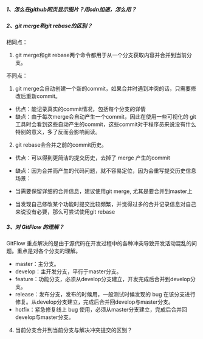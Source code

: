 ##### 1、怎么在github网页显示图片？用cdn加速，怎么用？

##### 2、git merge和git rebase的区别？
相同点：

1. git merge和git rebase两个命令都⽤于从⼀个分⽀获取内容并合并到当前分⽀。

不同点：

1. git merge会⾃动创建⼀个新的commit，如果合并时遇到冲突的话，只需要修改后重新commit。
- 优点：能记录真实的commit情况，包括每个分⽀的详情
- 缺点：由于每次merge会⾃动产⽣⼀个commit，因此在使用⼀些可视化的 git 工具时会看到这些自动产生的commit，这些commit对于程序员来说没有什么特别的意义，多了反而会影响阅读。
2. git rebase会合并之前的commit历史。
- 优点：可以得到更简洁的提交历史，去掉了 merge 产生的commit
- 缺点：因为合并而产生的代码问题，就不容易定位，因为会重写提交历史信息
场景：

- 当需要保留详细的合并信息，建议使⽤git merge, 尤其是要合并到master上
- 当发现⾃⼰修改某个功能时提交比较频繁，并觉得过多的合并记录信息对自己来说没有必要，那么可尝试使用git rebase

##### 3、对 GitFlow 的理解？
GitFlow 重点解决的是由于源代码在开发过程中的各种冲突导致开发活动混乱的问题。重点是对各个分支的理解。

- master：主分支。
- develop：主开发分支，平行于master分支。
- feature：功能分支，必须从develop分支建立，开发完成后合并到develop分支。
- release：发布分支，发布的时候用，一般测试时候发现的 bug 在该分支进行修复。从develop分支建立，完成后合并回develop与master分支。
- hotfix：紧急修复线上 bug 使用，必须从master分支建立，完成后合并回develop与master分支。

4. 当前分支合并到当前分支与解决冲突提交的区别？